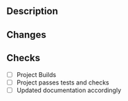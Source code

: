 <!--

Remember to refer to the CONTRIBUTING.md file before sending the PR

- https://github.com/boostercloud/booster/blob/main/CONTRIBUTING.md#github-flow
- https://github.com/boostercloud/booster/blob/main/CONTRIBUTING.md#publishing-your-pull-request

- Make sure you followed our Code style https://github.com/boostercloud/booster/blob/main/CONTRIBUTING.md#code-style-guidelines

- Make sure everything works https://github.com/boostercloud/booster/blob/main/CONTRIBUTING.md#getting-the-code

- Run tests 🐛 https://github.com/boostercloud/booster/blob/main/CONTRIBUTING.md#running-unit-tests

-->

## Description
<Describe the purpose of this pull request>

## Changes

<!-- 

Describe changes you have made:

- Added tests
- Described "amazingMethodName" purpose in the docs
- New method `amazingMethodName`

-->

## Checks
- [ ] Project Builds
- [ ] Project passes tests and checks
- [ ] Updated documentation accordingly

<!-- 
## Additional information

Here you can add any additional information about your PR

For example:

- Reference issue number

- Mention any changes or concerns you may have about this PR

- Reference links to any resource that help clarifying the intent and goals of the change.

-->
